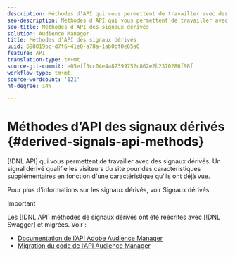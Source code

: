 ```yaml
---
description: Méthodes d’API qui vous permettent de travailler avec des signaux dérivés. Un signal dérivé qualifie les visiteurs du site pour des caractéristiques supplémentaires en fonction d'une caractéristique qu'ils ont déjà vue.
seo-description: Méthodes d’API qui vous permettent de travailler avec des signaux dérivés. Un signal dérivé qualifie les visiteurs du site pour des caractéristiques supplémentaires en fonction d'une caractéristique qu'ils ont déjà vue.
seo-title: Méthodes d’API des signaux dérivés
solution: Audience Manager
title: Méthodes d’API des signaux dérivés
uuid: 698019bc-d7f6-41e0-a78a-1ab0bf0e65a0
feature: API
translation-type: tm+mt
source-git-commit: e05eff3cc04e4a82399752c862e2b2370286f96f
workflow-type: tm+mt
source-wordcount: '121'
ht-degree: 14%

---
```



# Méthodes d’API des signaux dérivés {#derived-signals-api-methods}

[!DNL API] qui vous permettent de travailler avec des signaux dérivés. Un signal dérivé qualifie les visiteurs du site pour des caractéristiques supplémentaires en fonction d&#39;une caractéristique qu&#39;ils ont déjà vue.

<!-- c_separator.xml -->

Pour plus d’informations sur les signaux dérivés, voir Signaux [](../../features/derived-signals.md)dérivés.

>[!IMPORTANT]
>
>Les [!DNL API] méthodes de signaux dérivés ont été réécrites avec [!DNL Swagger] et migrées. Voir :
>
>* [Documentation de l’API Adobe Audience Manager](https://bank.demdex.com/portal/swagger/index.html)
>* [Migration du code de l’API Audience Manager](../../api/api-swagger-migration.md)